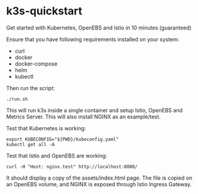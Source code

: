 # k3s-quickstart
Get started with Kubernetes, OpenEBS and Istio in 10 minutes (guaranteed)

Ensure that you have following requirements installed on your system:
* curl
* docker
* docker-compose
* helm
* kubectl

Then run the script:
```
./run.sh
```

This will run k3s inside a single container and setup Istio, OpenEBS and Metrics Server. This will also install NGINX as an example/test.

Test that Kubernetes is working:
```
export KUBECONFIG="${PWD}/kubeconfig.yaml"
kubectl get all -A
```

Test that Istio and OpenEBS are working:
```
curl -H "Host: nginx.test" http://localhost:8080/
```

It should display a copy of the assets/index.html page. The file is copied on an OpenEBS volume, and NGINX is exposed through Istio Ingress Gateway.
